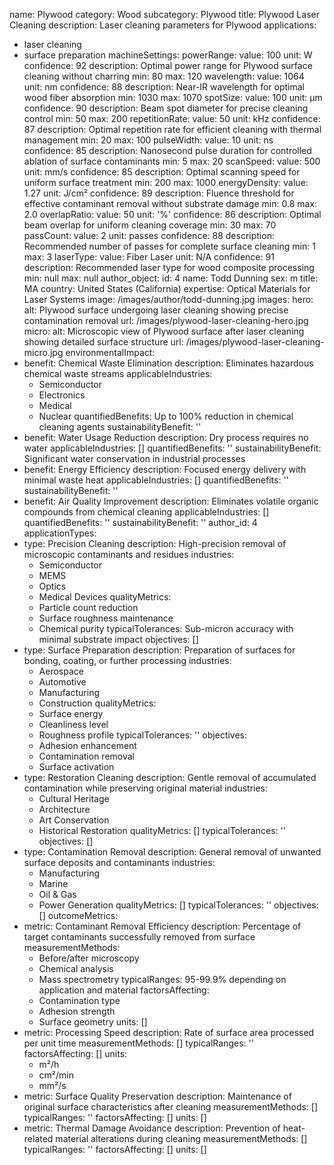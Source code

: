 name: Plywood
category: Wood
subcategory: Plywood
title: Plywood Laser Cleaning
description: Laser cleaning parameters for Plywood
applications:
- laser cleaning
- surface preparation
machineSettings:
  powerRange:
    value: 100
    unit: W
    confidence: 92
    description: Optimal power range for Plywood surface cleaning without charring
    min: 80
    max: 120
  wavelength:
    value: 1064
    unit: nm
    confidence: 88
    description: Near-IR wavelength for optimal wood fiber absorption
    min: 1030
    max: 1070
  spotSize:
    value: 100
    unit: μm
    confidence: 90
    description: Beam spot diameter for precise cleaning control
    min: 50
    max: 200
  repetitionRate:
    value: 50
    unit: kHz
    confidence: 87
    description: Optimal repetition rate for efficient cleaning with thermal management
    min: 20
    max: 100
  pulseWidth:
    value: 10
    unit: ns
    confidence: 85
    description: Nanosecond pulse duration for controlled ablation of surface contaminants
    min: 5
    max: 20
  scanSpeed:
    value: 500
    unit: mm/s
    confidence: 85
    description: Optimal scanning speed for uniform surface treatment
    min: 200
    max: 1000
  energyDensity:
    value: 1.27
    unit: J/cm²
    confidence: 89
    description: Fluence threshold for effective contaminant removal without substrate
      damage
    min: 0.8
    max: 2.0
  overlapRatio:
    value: 50
    unit: '%'
    confidence: 86
    description: Optimal beam overlap for uniform cleaning coverage
    min: 30
    max: 70
  passCount:
    value: 2
    unit: passes
    confidence: 88
    description: Recommended number of passes for complete surface cleaning
    min: 1
    max: 3
  laserType:
    value: Fiber Laser
    unit: N/A
    confidence: 91
    description: Recommended laser type for wood composite processing
    min: null
    max: null
author_object:
  id: 4
  name: Todd Dunning
  sex: m
  title: MA
  country: United States (California)
  expertise: Optical Materials for Laser Systems
  image: /images/author/todd-dunning.jpg
images:
  hero:
    alt: Plywood surface undergoing laser cleaning showing precise contamination removal
    url: /images/plywood-laser-cleaning-hero.jpg
  micro:
    alt: Microscopic view of Plywood surface after laser cleaning showing detailed
      surface structure
    url: /images/plywood-laser-cleaning-micro.jpg
environmentalImpact:
- benefit: Chemical Waste Elimination
  description: Eliminates hazardous chemical waste streams
  applicableIndustries:
  - Semiconductor
  - Electronics
  - Medical
  - Nuclear
  quantifiedBenefits: Up to 100% reduction in chemical cleaning agents
  sustainabilityBenefit: ''
- benefit: Water Usage Reduction
  description: Dry process requires no water
  applicableIndustries: []
  quantifiedBenefits: ''
  sustainabilityBenefit: Significant water conservation in industrial processes
- benefit: Energy Efficiency
  description: Focused energy delivery with minimal waste heat
  applicableIndustries: []
  quantifiedBenefits: ''
  sustainabilityBenefit: ''
- benefit: Air Quality Improvement
  description: Eliminates volatile organic compounds from chemical cleaning
  applicableIndustries: []
  quantifiedBenefits: ''
  sustainabilityBenefit: ''
author_id: 4
applicationTypes:
- type: Precision Cleaning
  description: High-precision removal of microscopic contaminants and residues
  industries:
  - Semiconductor
  - MEMS
  - Optics
  - Medical Devices
  qualityMetrics:
  - Particle count reduction
  - Surface roughness maintenance
  - Chemical purity
  typicalTolerances: Sub-micron accuracy with minimal substrate impact
  objectives: []
- type: Surface Preparation
  description: Preparation of surfaces for bonding, coating, or further processing
  industries:
  - Aerospace
  - Automotive
  - Manufacturing
  - Construction
  qualityMetrics:
  - Surface energy
  - Cleanliness level
  - Roughness profile
  typicalTolerances: ''
  objectives:
  - Adhesion enhancement
  - Contamination removal
  - Surface activation
- type: Restoration Cleaning
  description: Gentle removal of accumulated contamination while preserving original
    material
  industries:
  - Cultural Heritage
  - Architecture
  - Art Conservation
  - Historical Restoration
  qualityMetrics: []
  typicalTolerances: ''
  objectives: []
- type: Contamination Removal
  description: General removal of unwanted surface deposits and contaminants
  industries:
  - Manufacturing
  - Marine
  - Oil & Gas
  - Power Generation
  qualityMetrics: []
  typicalTolerances: ''
  objectives: []
outcomeMetrics:
- metric: Contaminant Removal Efficiency
  description: Percentage of target contaminants successfully removed from surface
  measurementMethods:
  - Before/after microscopy
  - Chemical analysis
  - Mass spectrometry
  typicalRanges: 95-99.9% depending on application and material
  factorsAffecting:
  - Contamination type
  - Adhesion strength
  - Surface geometry
  units: []
- metric: Processing Speed
  description: Rate of surface area processed per unit time
  measurementMethods: []
  typicalRanges: ''
  factorsAffecting: []
  units:
  - m²/h
  - cm²/min
  - mm²/s
- metric: Surface Quality Preservation
  description: Maintenance of original surface characteristics after cleaning
  measurementMethods: []
  typicalRanges: ''
  factorsAffecting: []
  units: []
- metric: Thermal Damage Avoidance
  description: Prevention of heat-related material alterations during cleaning
  measurementMethods: []
  typicalRanges: ''
  factorsAffecting: []
  units: []
